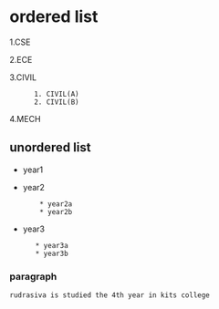 # ordered list
 1.CSE
 
 2.ECE
 
 3.CIVIL
  
          1. CIVIL(A)
          2. CIVIL(B)
   
4.MECH
    
    
 ## unordered list
 
 - year1
 - year2
 
           * year2a
           * year2b
         
    
 - year3
 
          * year3a
          * year3b
          
### paragraph 
    
    rudrasiva is studied the 4th year in kits college 
        
   

